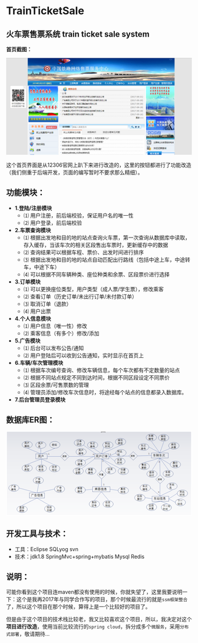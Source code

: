 # TrainTicketSale

## 火车票售票系统 train ticket sale system


**首页截图：**

![火车票售票系统首页](https://raw.githubusercontent.com/Linxfeng/images/master/20190322105312.png)

这个首页界面是从12306官网上趴下来进行改造的，这里的按钮都进行了功能改造（我们侧重于后端开发，页面的编写暂时不要求那么精细）。

## 功能模块：

- **1.登陆/注册模块**
   - ⑴ 用户注册，前后端校验，保证用户名的唯一性
   - ⑵ 用户登录，前后端校验
- **2.车票查询模块**
	- ⑴ 根据出发地和目的地的站点查询火车票，第一次查询从数据库中读取，存入缓存，当该车次的相关区段售出车票时，更新缓存中的数据
	- ⑵ 查询结果可以根据车程、票价、出发时间进行排序
	- ⑶ 根据出发地和目的地的站点自动匹配出行路线（包括中途上车，中途转车，中途下车）
	- ⑷ 可以根据不同车辆种类、座位种类和余票、区段票价进行选择
- **3.订单模块**
	- ⑴ 可以更换座位类型，用户类型（成人票/学生票），修改乘客
	- ⑵ 查看订单（历史订单/未出行订单/未付款订单）
	- ⑶ 取消订单（退款）
	- ⑷ 用户出票
- **4.个人信息模块**
	- ⑴ 用户信息（唯一性）修改
	- ⑵ 乘客信息（有多个）修改/添加
- **5.广告模块**
	- ⑴ 后台可以发布公告/通知
	- ⑵ 用户登陆后可以收到公告通知，实时显示在首页上
- **6.车辆/车次管理模块**
	- ⑴ 根据车次编号查询、修改车辆信息，每个车次都有不定数量的站点
	- ⑵ 根据不同站点规定不同到达时间，根据不同区段设定不同票价
	- ⑶ 区段余票/可售票数的管理
	- ⑷ 管理员添加/修改车次信息时，将途经每个站点的信息都录入数据库。
- **7.后台管理员登录模块**

## 数据库ER图：

![数据库ER图](https://raw.githubusercontent.com/Linxfeng/images/master/20190322142243.png)

## 开发工具与技术：

- 工具：Eclipse  SQLyog  svn
- 技术：jdk1.8    SpringMvc+spring+mybatis   Mysql   Redis

## 说明：

可能你看到这个项目连maven都没有使用的时候，你就失望了，这里我要说明一下：这个是我再2017年与同学合作写的项目，那个时候最流行的就是`ssm框架整合`了，所以这个项目在那个时候，算得上是一个比较好的项目了。

但是由于这个项目的技术栈比较老，我又比较喜欢这个项目，所以，我决定对这个**项目进行改造**，使用当前比较流行的`spring cloud`，拆分成多个`微服务`，采用`分布式部署`，敬请期待...
